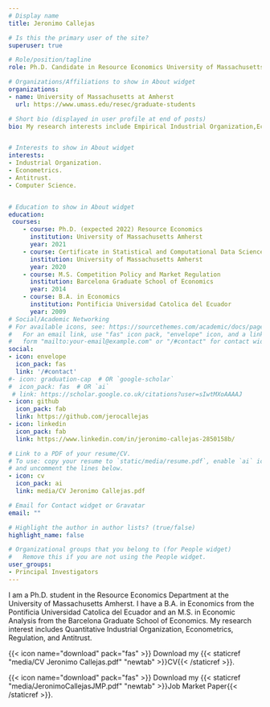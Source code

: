 ```yaml
---
# Display name
title: Jeronimo Callejas

# Is this the primary user of the site?
superuser: true

# Role/position/tagline
role: Ph.D. Candidate in Resource Economics University of Massachusetts Amherst

# Organizations/Affiliations to show in About widget
organizations:
- name: University of Massachusetts at Amherst
  url: https://www.umass.edu/resec/graduate-students

# Short bio (displayed in user profile at end of posts)
bio: My research interests include Empirical Industrial Organization,Econometrics, Regulation and Antitrust.


# Interests to show in About widget
interests:
- Industrial Organization.
- Econometrics.
- Antitrust.
- Computer Science.


# Education to show in About widget
education:
 courses:
    - course: Ph.D. (expected 2022) Resource Economics
      institution: University of Massachusetts Amherst
      year: 2021
    - course: Certificate in Statistical and Computational Data Science
      institution: University of Massachusetts Amherst
      year: 2020
    - course: M.S. Competition Policy and Market Regulation
      institution: Barcelona Graduate School of Economics
      year: 2014
    - course: B.A. in Economics
      institution: Pontificia Universidad Catolica del Ecuador
      year: 2009
# Social/Academic Networking
# For available icons, see: https://sourcethemes.com/academic/docs/page-builder/#icons
#   For an email link, use "fas" icon pack, "envelope" icon, and a link in the
#   form "mailto:your-email@example.com" or "/#contact" for contact widget.
social:
- icon: envelope
  icon_pack: fas
  link: '/#contact'
#- icon: graduation-cap  # OR `google-scholar`
#  icon_pack: fas  # OR `ai`
 # link: https://scholar.google.co.uk/citations?user=sIwtMXoAAAAJ
- icon: github
  icon_pack: fab
  link: https://github.com/jerocallejas
- icon: linkedin
  icon_pack: fab
  link: https://www.linkedin.com/in/jeronimo-callejas-2850158b/

# Link to a PDF of your resume/CV.
# To use: copy your resume to `static/media/resume.pdf`, enable `ai` icons in `params.toml`, 
# and uncomment the lines below.
- icon: cv
  icon_pack: ai
  link: media/CV Jeronimo Callejas.pdf

# Email for Contact widget or Gravatar
email: ""

# Highlight the author in author lists? (true/false)
highlight_name: false

# Organizational groups that you belong to (for People widget)
#   Remove this if you are not using the People widget.
user_groups:
- Principal Investigators
---
```


I am a Ph.D. student in the Resource Economics Department at the University of Massachusetts Amherst. I have a B.A. in Economics from the Pontificia Universidad Catolica del Ecuador and an M.S. in Economic Analysis from the Barcelona Graduate School of Economics. My research interest includes Quantitative Industrial Organization, Econometrics, Regulation, and Antitrust.

{{< icon name="download" pack="fas" >}} Download my {{< staticref "media/CV Jeronimo Callejas.pdf" "newtab" >}}CV{{< /staticref >}}.

{{< icon name="download" pack="fas" >}} Download my {{< staticref "media/JeronimoCallejasJMP.pdf" "newtab" >}}Job Market Paper{{< /staticref >}}.
